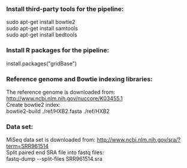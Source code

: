 
### Install third-party tools for the pipeline:
sudo apt-get install bowtie2  
sudo apt-get install samtools  
sudo apt-get install bedtools

### Install R packages for the pipeline:
install.packages("gridBase")  

### Reference genome and Bowtie indexing libraries:
The reference genome is downloaded from: http://www.ncbi.nlm.nih.gov/nuccore/K03455.1  
Create bowtie2 index:  
bowtie2-build ./ref/HXB2.fasta ./ref/HXB2  

### Data set:
MiSeq data set is downloaded from: http://www.ncbi.nlm.nih.gov/sra/?term=SRR961514  
Split paired end SRA file into fastq files:  
fastq-dump --split-files SRR961514.sra
